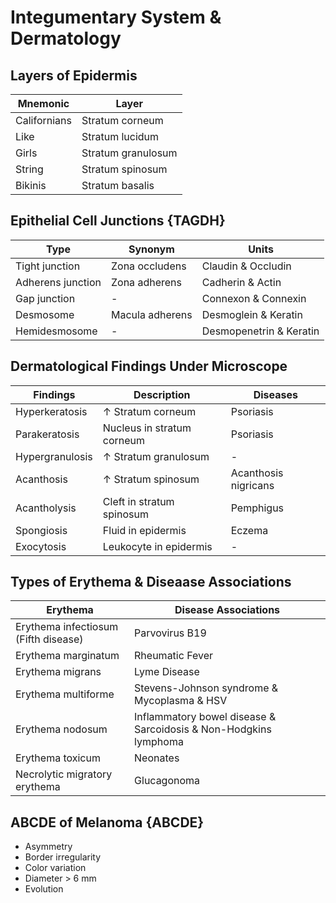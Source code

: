 # Integumentary System & Dermatology

## Layers of Epidermis

|Mnemonic|Layer|
|-|-|
|Californians|Stratum corneum|
|Like|Stratum lucidum|
|Girls|Stratum granulosum|
|String|Stratum spinosum|
|Bikinis|Stratum basalis|

## Epithelial Cell Junctions {TAGDH}

|Type|Synonym|Units|
|-|-|-|
|Tight junction|Zona occludens|Claudin & Occludin|
|Adherens junction|Zona adherens|Cadherin & Actin|
|Gap junction|-|Connexon & Connexin|
|Desmosome|Macula adherens|Desmoglein & Keratin|
|Hemidesmosome|-|Desmopenetrin & Keratin|

## Dermatological Findings Under Microscope

|Findings|Description|Diseases|
|-|-|-|
|Hyperkeratosis|↑ Stratum corneum|Psoriasis|
|Parakeratosis|Nucleus in stratum corneum|Psoriasis|
|Hypergranulosis|↑ Stratum granulosum|-|
|Acanthosis|↑ Stratum spinosum|Acanthosis nigricans|
|Acantholysis|Cleft in stratum spinosum|Pemphigus|
|Spongiosis|Fluid in epidermis|Eczema|
|Exocytosis|Leukocyte in epidermis|-|

## Types of Erythema & Diseaase Associations

|Erythema|Disease Associations|
|-|-|
|Erythema infectiosum (Fifth disease)|Parvovirus B19|
|Erythema marginatum|Rheumatic Fever|
|Erythema migrans|Lyme Disease|
|Erythema multiforme|Stevens-Johnson syndrome & Mycoplasma & HSV|
|Erythema nodosum|Inflammatory bowel disease & Sarcoidosis & Non-Hodgkins lymphoma|
|Erythema toxicum|Neonates|
|Necrolytic migratory erythema|Glucagonoma|

## ABCDE of Melanoma {ABCDE}

- Asymmetry
- Border irregularity
- Color variation
- Diameter > 6 mm
- Evolution
